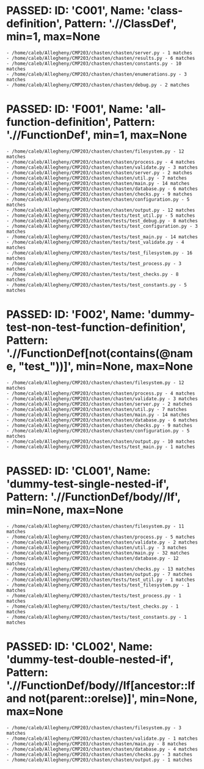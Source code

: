 
# PASSED: **ID:** 'C001', **Name:** 'class-definition', **Pattern:** './/ClassDef', min=1, max=None

    - /home/caleb/Allegheny/CMP203/chasten/chasten/server.py - 1 matches
    - /home/caleb/Allegheny/CMP203/chasten/chasten/results.py - 6 matches
    - /home/caleb/Allegheny/CMP203/chasten/chasten/constants.py - 10 matches
    - /home/caleb/Allegheny/CMP203/chasten/chasten/enumerations.py - 3 matches
    - /home/caleb/Allegheny/CMP203/chasten/chasten/debug.py - 2 matches

# PASSED: **ID:** 'F001', **Name:** 'all-function-definition', **Pattern:** './/FunctionDef', min=1, max=None

    - /home/caleb/Allegheny/CMP203/chasten/chasten/filesystem.py - 12 matches
    - /home/caleb/Allegheny/CMP203/chasten/chasten/process.py - 4 matches
    - /home/caleb/Allegheny/CMP203/chasten/chasten/validate.py - 3 matches
    - /home/caleb/Allegheny/CMP203/chasten/chasten/server.py - 2 matches
    - /home/caleb/Allegheny/CMP203/chasten/chasten/util.py - 7 matches
    - /home/caleb/Allegheny/CMP203/chasten/chasten/main.py - 14 matches
    - /home/caleb/Allegheny/CMP203/chasten/chasten/database.py - 6 matches
    - /home/caleb/Allegheny/CMP203/chasten/chasten/checks.py - 9 matches
    - /home/caleb/Allegheny/CMP203/chasten/chasten/configuration.py - 5 matches
    - /home/caleb/Allegheny/CMP203/chasten/chasten/output.py - 12 matches
    - /home/caleb/Allegheny/CMP203/chasten/tests/test_util.py - 5 matches
    - /home/caleb/Allegheny/CMP203/chasten/tests/test_debug.py - 8 matches
    - /home/caleb/Allegheny/CMP203/chasten/tests/test_configuration.py - 3 matches
    - /home/caleb/Allegheny/CMP203/chasten/tests/test_main.py - 14 matches
    - /home/caleb/Allegheny/CMP203/chasten/tests/test_validate.py - 4 matches
    - /home/caleb/Allegheny/CMP203/chasten/tests/test_filesystem.py - 16 matches
    - /home/caleb/Allegheny/CMP203/chasten/tests/test_process.py - 3 matches
    - /home/caleb/Allegheny/CMP203/chasten/tests/test_checks.py - 8 matches
    - /home/caleb/Allegheny/CMP203/chasten/tests/test_constants.py - 5 matches

# PASSED: **ID:** 'F002', **Name:** 'dummy-test-non-test-function-definition', **Pattern:** './/FunctionDef\[not(contains(@name, "test_"))]', min=None, max=None

    - /home/caleb/Allegheny/CMP203/chasten/chasten/filesystem.py - 12 matches
    - /home/caleb/Allegheny/CMP203/chasten/chasten/process.py - 4 matches
    - /home/caleb/Allegheny/CMP203/chasten/chasten/validate.py - 3 matches
    - /home/caleb/Allegheny/CMP203/chasten/chasten/server.py - 2 matches
    - /home/caleb/Allegheny/CMP203/chasten/chasten/util.py - 7 matches
    - /home/caleb/Allegheny/CMP203/chasten/chasten/main.py - 14 matches
    - /home/caleb/Allegheny/CMP203/chasten/chasten/database.py - 6 matches
    - /home/caleb/Allegheny/CMP203/chasten/chasten/checks.py - 9 matches
    - /home/caleb/Allegheny/CMP203/chasten/chasten/configuration.py - 5 matches
    - /home/caleb/Allegheny/CMP203/chasten/chasten/output.py - 10 matches
    - /home/caleb/Allegheny/CMP203/chasten/tests/test_main.py - 1 matches

# PASSED: **ID:** 'CL001', **Name:** 'dummy-test-single-nested-if', **Pattern:** './/FunctionDef/body//If', min=None, max=None

    - /home/caleb/Allegheny/CMP203/chasten/chasten/filesystem.py - 11 matches
    - /home/caleb/Allegheny/CMP203/chasten/chasten/process.py - 5 matches
    - /home/caleb/Allegheny/CMP203/chasten/chasten/validate.py - 2 matches
    - /home/caleb/Allegheny/CMP203/chasten/chasten/util.py - 3 matches
    - /home/caleb/Allegheny/CMP203/chasten/chasten/main.py - 32 matches
    - /home/caleb/Allegheny/CMP203/chasten/chasten/database.py - 12 matches
    - /home/caleb/Allegheny/CMP203/chasten/chasten/checks.py - 13 matches
    - /home/caleb/Allegheny/CMP203/chasten/chasten/output.py - 7 matches
    - /home/caleb/Allegheny/CMP203/chasten/tests/test_util.py - 1 matches
    - /home/caleb/Allegheny/CMP203/chasten/tests/test_filesystem.py - 1 matches
    - /home/caleb/Allegheny/CMP203/chasten/tests/test_process.py - 1 matches
    - /home/caleb/Allegheny/CMP203/chasten/tests/test_checks.py - 1 matches
    - /home/caleb/Allegheny/CMP203/chasten/tests/test_constants.py - 1 matches

# PASSED: **ID:** 'CL002', **Name:** 'dummy-test-double-nested-if', **Pattern:** './/FunctionDef/body//If\[ancestor::If and not(parent::orelse)]', min=None, max=None

    - /home/caleb/Allegheny/CMP203/chasten/chasten/filesystem.py - 3 matches
    - /home/caleb/Allegheny/CMP203/chasten/chasten/validate.py - 1 matches
    - /home/caleb/Allegheny/CMP203/chasten/chasten/main.py - 8 matches
    - /home/caleb/Allegheny/CMP203/chasten/chasten/database.py - 4 matches
    - /home/caleb/Allegheny/CMP203/chasten/chasten/checks.py - 3 matches
    - /home/caleb/Allegheny/CMP203/chasten/chasten/output.py - 1 matches
